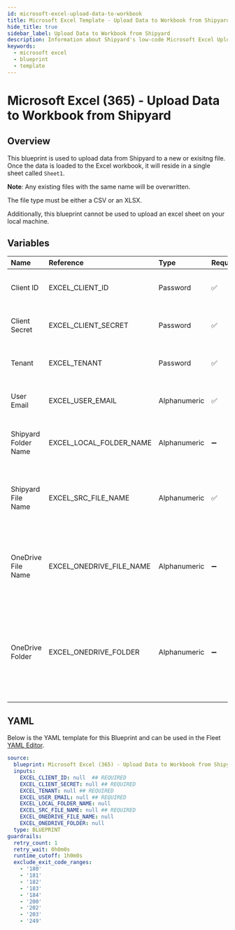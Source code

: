 ```yaml
---
id: microsoft-excel-upload-data-to-workbook
title: Microsoft Excel Template - Upload Data to Workbook from Shipyard
hide_title: true
sidebar_label: Upload Data to Workbook from Shipyard
description: Information about Shipyard's low-code Microsoft Excel Upload Data to Workbook from Shipyard blueprint. Quickly upload data to an Excel workbook
keywords:
  - microsoft excel
  - blueprint
  - template
---
```


# Microsoft Excel (365) - Upload Data to Workbook from Shipyard



## Overview

This blueprint is used to upload data from Shipyard to a new or exisitng file. Once the data is loaded to the Excel workbook, it will reside in a single sheet called `Sheet1`. 

**Note**: Any existing files with the same name will be overwritten. 

The file type must be either a CSV or an XLSX.

Additionally, this blueprint cannot be used to upload an excel sheet on your local machine. 

## Variables

| Name | Reference | Type | Required | Default | Options | Description             |
|:-----|:----------|:-----|:---------|:--------|:--------|:------------------------|
| Client ID | EXCEL_CLIENT_ID | Password | :white_check_mark: | - | - | The Client ID of the app created in Azure |
| Client Secret | EXCEL_CLIENT_SECRET | Password | :white_check_mark: | - | - | The secret value of the app created in Azure |
| Tenant | EXCEL_TENANT | Password | :white_check_mark: | - | - | The ID of the tenant associated with the app |
| User Email | EXCEL_USER_EMAIL | Alphanumeric | :white_check_mark: | - | - | The email address of the user to impersonate |
| Shipyard Folder Name | EXCEL_LOCAL_FOLDER_NAME | Alphanumeric | :heavy_minus_sign: | - | - | The optional directory in Shipyard where the file resides |
| Shipyard File Name | EXCEL_SRC_FILE_NAME | Alphanumeric | :white_check_mark: | - | - | The name of the file to load to Excel (must be either a csv or xlsx file) |
| OneDrive File Name | EXCEL_ONEDRIVE_FILE_NAME | Alphanumeric | :heavy_minus_sign: | - | - | The name of the file once loaded to OneDrive. If omitted, the original file name will be used |
| OneDrive Folder | EXCEL_ONEDRIVE_FOLDER | Alphanumeric | :heavy_minus_sign: | - | - | The optional folder name of where to save the Excel workbook in OneDrive. If omitted, the file will be saved in the root |




## YAML

Below is the YAML template for this Blueprint and can be used in the
Fleet [YAML Editor](../../reference/fleets/yaml-editor.md).

```yaml
source:
  blueprint: Microsoft Excel (365) - Upload Data to Workbook from Shipyard
  inputs:
    EXCEL_CLIENT_ID: null  ## REQUIRED
    EXCEL_CLIENT_SECRET: null ## REQUIRED
    EXCEL_TENANT: null ## REQUIRED
    EXCEL_USER_EMAIL: null ## REQUIRED
    EXCEL_LOCAL_FOLDER_NAME: null
    EXCEL_SRC_FILE_NAME: null ## REQUIRED
    EXCEL_ONEDRIVE_FILE_NAME: null
    EXCEL_ONEDRIVE_FOLDER: null
  type: BLUEPRINT
guardrails:
  retry_count: 1
  retry_wait: 0h0m0s
  runtime_cutoff: 1h0m0s
  exclude_exit_code_ranges:
    - '180'
    - '181'
    - '182'
    - '183'
    - '184'
    - '200'
    - '202'
    - '203'
    - '249'
 ```


